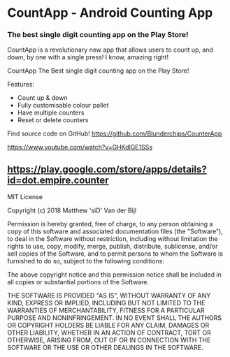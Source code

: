 # CountApp - Android Counting App
### The best single digit counting app on the Play Store!

CountApp is a revolutionary new app that allows users to count up, and down, by one with a single press! I know, amazing right!

CountApp
The Best single digit counting app on the Play Store!

Features:
 
* Count up & down
* Fully customisable colour pallet 
* Have multiple counters
* Reset or delete counters

Find source code on GitHub!
https://github.com/Blunderchips/CounterApp

https://www.youtube.com/watch?v=GHKdlGE1SSs

## https://play.google.com/store/apps/details?id=dot.empire.counter

MIT License

Copyright (c) 2018 Matthew 'siD' Van der Bijl

Permission is hereby granted, free of charge, to any person obtaining a copy
of this software and associated documentation files (the "Software"), to deal
in the Software without restriction, including without limitation the rights
to use, copy, modify, merge, publish, distribute, sublicense, and/or sell
copies of the Software, and to permit persons to whom the Software is
furnished to do so, subject to the following conditions:

The above copyright notice and this permission notice shall be included in all
copies or substantial portions of the Software.

THE SOFTWARE IS PROVIDED "AS IS", WITHOUT WARRANTY OF ANY KIND, EXPRESS OR
IMPLIED, INCLUDING BUT NOT LIMITED TO THE WARRANTIES OF MERCHANTABILITY,
FITNESS FOR A PARTICULAR PURPOSE AND NONINFRINGEMENT. IN NO EVENT SHALL THE
AUTHORS OR COPYRIGHT HOLDERS BE LIABLE FOR ANY CLAIM, DAMAGES OR OTHER
LIABILITY, WHETHER IN AN ACTION OF CONTRACT, TORT OR OTHERWISE, ARISING FROM,
OUT OF OR IN CONNECTION WITH THE SOFTWARE OR THE USE OR OTHER DEALINGS IN THE
SOFTWARE.
